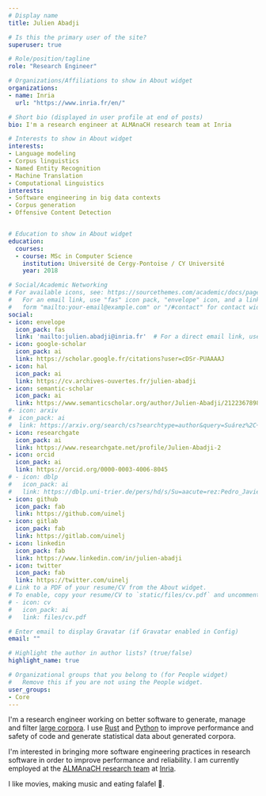 ```yaml
---
# Display name
title: Julien Abadji

# Is this the primary user of the site?
superuser: true

# Role/position/tagline
role: "Research Engineer"

# Organizations/Affiliations to show in About widget
organizations: 
- name: Inria
  url: "https://www.inria.fr/en/"

# Short bio (displayed in user profile at end of posts)
bio: I'm a research engineer at ALMAnaCH research team at Inria

# Interests to show in About widget
interests:
- Language modeling
- Corpus linguistics
- Named Entity Recognition
- Machine Translation
- Computational Linguistics
interests:
- Software engineering in big data contexts
- Corpus generation
- Offensive Content Detection


# Education to show in About widget
education:
  courses:
  - course: MSc in Computer Science
    institution: Université de Cergy-Pontoise / CY Université
    year: 2018

# Social/Academic Networking
# For available icons, see: https://sourcethemes.com/academic/docs/page-builder/#icons
#   For an email link, use "fas" icon pack, "envelope" icon, and a link in the
#   form "mailto:your-email@example.com" or "/#contact" for contact widget.
social:
- icon: envelope
  icon_pack: fas
  link: 'mailto:julien.abadji@inria.fr'  # For a direct email link, use "mailto:test@example.org".
- icon: google-scholar
  icon_pack: ai
  link: https://scholar.google.fr/citations?user=cDSr-PUAAAAJ
- icon: hal
  icon_pack: ai
  link: https://cv.archives-ouvertes.fr/julien-abadji
- icon: semantic-scholar
  icon_pack: ai
  link: https://www.semanticscholar.org/author/Julien-Abadji/2122367898
#- icon: arxiv
#  icon_pack: ai
#  link: https://arxiv.org/search/cs?searchtype=author&query=Suárez%2C+P+J+O
- icon: researchgate
  icon_pack: ai
  link: https://www.researchgate.net/profile/Julien-Abadji-2
- icon: orcid
  icon_pack: ai
  link: https://orcid.org/0000-0003-4006-8045
# - icon: dblp
#   icon_pack: ai
#   link: https://dblp.uni-trier.de/pers/hd/s/Su=aacute=rez:Pedro_Javier_Ortiz
- icon: github
  icon_pack: fab
  link: https://github.com/uinelj
- icon: gitlab
  icon_pack: fab
  link: https://gitlab.com/uinelj
- icon: linkedin
  icon_pack: fab
  link: https://www.linkedin.com/in/julien-abadji
- icon: twitter
  icon_pack: fab
  link: https://twitter.com/uinelj
# Link to a PDF of your resume/CV from the About widget.
# To enable, copy your resume/CV to `static/files/cv.pdf` and uncomment the lines below.
# - icon: cv
#   icon_pack: ai
#   link: files/cv.pdf

# Enter email to display Gravatar (if Gravatar enabled in Config)
email: ""

# Highlight the author in author lists? (true/false)
highlight_name: true

# Organizational groups that you belong to (for People widget)
#   Remove this if you are not using the People widget.
user_groups:
- Core
---
```


I'm a research engineer working on better software to generate, manage and filter [large corpora](https://oscar-corpus.com). I use [Rust](https://rust-lang.org) and [Python](https://python.org) to improve performance and safety of code and generate statistical data about generated corpora. 

I'm interested in bringing more software engineering practices in research software in order to improve performance and reliability.
I am currently employed at the [ALMAnaCH research team](https://team.inria.fr/almanach) at [Inria](https://www.inria.fr/en/). 

I like movies, making music and eating falafel 🧆.
